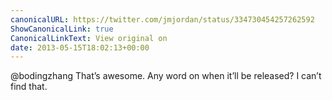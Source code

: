 ```yaml
---
canonicalURL: https://twitter.com/jmjordan/status/334730454257262592
ShowCanonicalLink: true
CanonicalLinkText: View original on
date: 2013-05-15T18:02:13+00:00
---
```

@bodingzhang That’s awesome. Any word on when it’ll be released? I can’t find that.